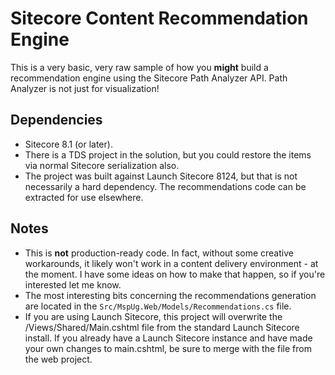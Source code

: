# Sitecore Content Recommendation Engine

This is a very basic, very raw sample of how you **might** build a recommendation engine using the Sitecore Path Analyzer API. Path Analyzer is not just for visualization!

## Dependencies
- Sitecore 8.1 (or later).
- There is a TDS project in the solution, but you could restore the items via normal Sitecore serialization also.
- The project was built against Launch Sitecore 8124, but that is not necessarily a hard dependency. The recommendations code can be extracted for use elsewhere.

## Notes
- This is **not** production-ready code. In fact, without some creative workarounds, it likely won't work in a content delivery environment - at the moment. I have some ideas on how to make that happen, so if you're interested let me know.
- The most interesting bits concerning the recommendations generation are located in the `Src/MspUg.Web/Models/Recommendations.cs` file.
- If you are using Launch Sitecore, this project will overwrite the /Views/Shared/Main.cshtml file from the standard Launch Sitecore install. If you already have a Launch Sitecore instance and have made your own changes to main.cshtml, be sure to merge with the file from the web project.
